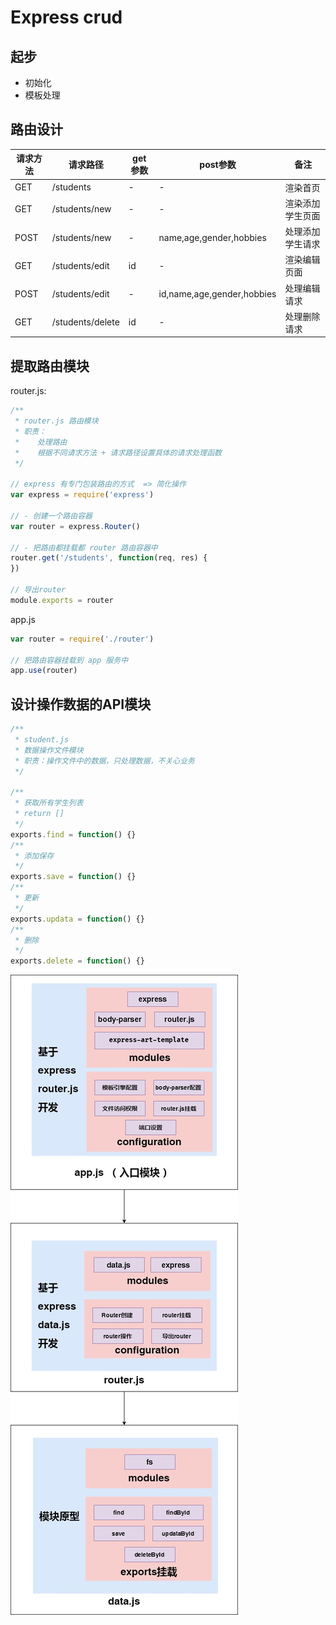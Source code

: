 # Express crud

## 起步

- 初始化
- 模板处理

## 路由设计

| 请求方法 | 请求路径         | get参数 | post参数                   | 备注             |
| -------- | ---------------- | ------- | -------------------------- | ---------------- |
| GET      | /students        | -       | -                          | 渲染首页         |
| GET      | /students/new    | -       | -                          | 渲染添加学生页面 |
| POST     | /students/new    | -       | name,age,gender,hobbies    | 处理添加学生请求 |
| GET      | /students/edit   | id      | -                          | 渲染编辑页面     |
| POST     | /students/edit   | -       | id,name,age,gender,hobbies | 处理编辑请求     |
| GET      | /students/delete | id      | -                          | 处理删除请求     |

## 提取路由模块

router.js:

```js
/**
 * router.js 路由模块
 * 职责：
 *    处理路由
 *    根据不同请求方法 + 请求路径设置具体的请求处理函数
 */

// express 有专门包装路由的方式  => 简化操作
var express = require('express')

// - 创建一个路由容器
var router = express.Router()

// - 把路由都挂载都 router 路由容器中
router.get('/students', function(req, res) {
})

// 导出router
module.exports = router
```

app.js

```js
var router = require('./router')

// 把路由容器挂载到 app 服务中
app.use(router)
```

## 设计操作数据的API模块

```js
/**
 * student.js
 * 数据操作文件模块
 * 职责：操作文件中的数据，只处理数据，不关心业务
 */

/**
 * 获取所有学生列表
 * return []
 */
exports.find = function() {}
/**
 * 添加保存
 */
exports.save = function() {}
/**
 * 更新
 */
exports.updata = function() {}
/**
 * 删除
 */
exports.delete = function() {}
```



![curd](./markdown/curd.jpg)